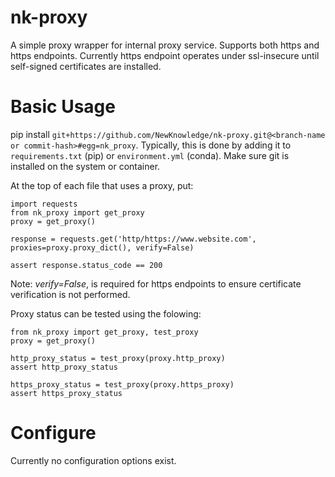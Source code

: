 # nk-proxy
A simple proxy wrapper for internal proxy service.  Supports both https and https endpoints.  Currently https endpoint operates under ssl-insecure until self-signed certificates are installed.

# Basic Usage

pip install `git+https://github.com/NewKnowledge/nk-proxy.git@<branch-name or commit-hash>#egg=nk_proxy`. Typically, this is done by adding it to `requirements.txt` (pip) or `environment.yml` (conda). Make sure git is installed on the system or container.

At the top of each file that uses a proxy, put:
```
import requests
from nk_proxy import get_proxy
proxy = get_proxy()

response = requests.get('http/https://www.website.com', proxies=proxy.proxy_dict(), verify=False)

assert response.status_code == 200
```
Note: *verify=False*, is required for https endpoints to ensure certificate verification is not performed.

Proxy status can be tested using the folowing:
```
from nk_proxy import get_proxy, test_proxy
proxy = get_proxy()

http_proxy_status = test_proxy(proxy.http_proxy)
assert http_proxy_status

https_proxy_status = test_proxy(proxy.https_proxy)
assert https_proxy_status

```
# Configure
Currently no configuration options exist.  